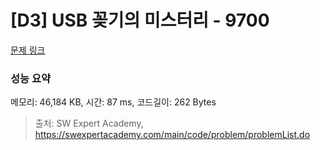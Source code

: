 # [D3] USB 꽂기의 미스터리 - 9700 

[문제 링크](https://swexpertacademy.com/main/code/problem/problemDetail.do?contestProbId=AXDNEA3aaU0DFAVX) 

### 성능 요약

메모리: 46,184 KB, 시간: 87 ms, 코드길이: 262 Bytes



> 출처: SW Expert Academy, https://swexpertacademy.com/main/code/problem/problemList.do